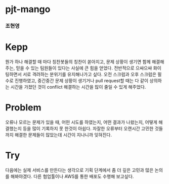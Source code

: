 # pjt-mango

### 조현영

# Kepp
뭔가 하나 해결할 때 마다 칭찬봇들의 칭찬이 쏟아지고, 문제 상황이 생기면 함께 해결해주는, 믿을 수 있는 팀원들이 있다는 사실에 큰 힘을 얻었다. 전반적으로 으쌰으쌰 화이팅하면서 서로 격려하는 분위기를 유지해나가고 싶다. 오전 스크럼과 오후 스크럼은 필수로 진행하였고, 중간중간 문제 상황이 생기거나 pull request할 때는 다 같이 상의하는 시간을 가졌던 것이 conflict 해결하는 시간을 많이 줄일 수 있게 해주었다. 

# Problem
오류나 모르는 문제가 있을 때, 어떤 시도를 하였는지, 어떤 결과가 나왔는지, 어떻게 해결했는지 등을 많이 기록하지 못 한것이 아쉽다. 자잘한 오류부터 오랜시간 고민한 것들까지 해결한 문제들이 많았는데 시간이 지나니까 잊혀진다.

# Try
다음에는 실제 서비스를 만든다는 생각으로 기획 단계에서 좀 더 깊은 고민과 많은 논의를 해봐야겠다. 다른 협업툴이나 AWS를 통한 배포도 수행해 보고싶다.